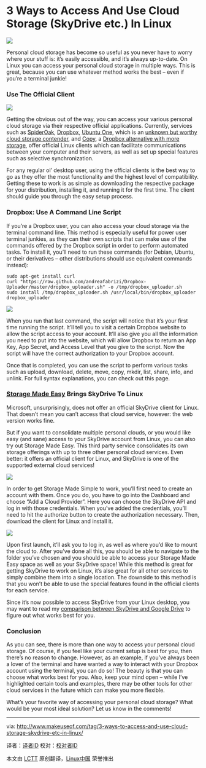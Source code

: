 3 Ways to Access And Use Cloud Storage (SkyDrive etc.) In Linux
================================================================================
![](http://main.makeuseoflimited.netdna-cdn.com/wp-content/uploads/2013/10/linux-cloud-840x420.jpg)

Personal cloud storage has become so useful as you never have to worry where your stuff is: it’s easily accessible, and it’s always up-to-date. On Linux you can access your personal cloud storage in multiple ways. This is great, because you can use whatever method works the best – even if you’re a terminal junkie!

### Use The Official Client ###

![](http://main.makeuseoflimited.netdna-cdn.com/wp-content/uploads/2013/10/linux_accessing_cloud_ubuntu_one.jpg)

Getting the obvious out of the way, you can access your various personal cloud storage via their respective official applications. Currently, services such as [SpiderOak][1], [Dropbox][2], [Ubuntu One][3], which is an [unknown but worthy cloud storage contender][4], and [Copy][5], a [Dropbox alternative with more storage][6], offer official Linux clients which can facilitate communications between your computer and their servers, as well as set up special features such as selective synchronization.

For any regular ol’ desktop user, using the official clients is the best way to go as they offer the most functionality and the highest level of compatibility. Getting these to work is as simple as downloading the respective package for your distribution, installing it, and running it for the first time. The client should guide you through the easy setup process.

### Dropbox: Use A Command Line Script ###

If you’re a Dropbox user, you can also access your cloud storage via the terminal command line. This method is especially useful for power user terminal junkies, as they can their own scripts that can make use of the commands offered by the Dropbox script in order to perform automated tasks. To install it, you’ll need to run these commands (for Debian, Ubuntu, or their derivatives – other distributions should use equivalent commands instead):

    sudo apt-get install curl
    curl "https://raw.github.com/andreafabrizi/Dropbox-Uploader/master/dropbox_uploader.sh" -o /tmp/dropbox_uploader.sh
    sudo install /tmp/dropbox_uploader.sh /usr/local/bin/dropbox_uploader
    dropbox_uploader

![](http://main.makeuseoflimited.netdna-cdn.com/wp-content/uploads/2013/10/linux_accessing_cloud_terminal_dropbox.jpg)

When you run that last command, the script will notice that it’s your first time running the script. It’ll tell you to visit a certain Dropbox website to allow the script access to your account. It’ll also give you all the information you need to put into the website, which will allow Dropbox to return an App Key, App Secret, and Access Level that you give to the script. Now the script will have the correct authorization to your Dropbox account.

Once that is completed, you can use the script to perform various tasks such as upload, download, delete, move, copy, mkdir, list, share, info, and unlink. For full syntax explanations, you can check out this page.

### [Storage Made Easy][7] Brings SkyDrive To Linux ###

Microsoft, unsurprisingly, does not offer an official SkyDrive client for Linux. That doesn’t mean you can’t access that cloud service, however: the web version works fine.

But if you want to consolidate multiple personal clouds, or you would like easy (and sane) access to your SkyDrive account from Linux, you can also try out Storage Made Easy. This third party service consolidates its own storage offerings with up to three other personal cloud services. Even better: it offers an official client for Linux, and SkyDrive is one of the supported external cloud services!

![](http://main.makeuseoflimited.netdna-cdn.com/wp-content/uploads/2013/10/linux_accessing_cloud_configure_skydrive.jpg)

In order to get Storage Made Simple to work, you’ll first need to create an account with them. Once you do, you have to go into the Dashboard and choose “Add a Cloud Provider”. Here you can choose the SkyDrive API and log in with those credentials. When you’ve added the credentials, you’ll need to hit the authorize button to create the authorization necessary. Then, download the client for Linux and install it.

![](http://main.makeuseoflimited.netdna-cdn.com/wp-content/uploads/2013/10/linux_accessing_cloud_storagemadeeasy.jpg)

Upon first launch, it’ll ask you to log in, as well as where you’d like to mount the cloud to. After you’ve done all this, you should be able to navigate to the folder you’ve chosen and you should be able to access your Storage Made Easy space as well as your SkyDrive space! While this method is great for getting SkyDrive to work on Linux, it’s also great for all other services to simply combine them into a single location. The downside to this method is that you won’t be able to use the special features found in the official clients for each service.

Since it’s now possible to access SkyDrive from your Linux desktop, you may want to read my [comparison between SkyDrive and Google Drive][8] to figure out what works best for you.

### Conclusion ###

As you can see, there is more than one way to access your personal cloud storage. Of course, if you feel like your current setup is best for you, then there’s no reason to change. However, as an example, if you’ve always been a lover of the terminal and have wanted a way to interact with your Dropbox account using the terminal, you can do so! The beauty is that you can choose what works best for you. Also, keep your mind open – while I’ve highlighted certain tools and examples, there may be other tools for other cloud services in the future which can make you more flexible.

What’s your favorite way of accessing your personal cloud storage? What would be your most ideal solution? Let us know in the comments!

--------------------------------------------------------------------------------

via: http://www.makeuseof.com/tag/3-ways-to-access-and-use-cloud-storage-skydrive-etc-in-linux/

译者：[译者ID](https://github.com/译者ID) 校对：[校对者ID](https://github.com/校对者ID)

本文由 [LCTT](https://github.com/LCTT/TranslateProject) 原创翻译，[Linux中国](http://linux.cn/) 荣誉推出

[1]:https://spideroak.com/opendownload/
[2]:https://www.dropbox.com/install?os=lnx
[3]:http://one.ubuntu.com/
[4]:http://www.makeuseof.com/tag/ubuntu-unknown-worthy-contender-cloud-storage/
[5]:http://www.copy.com/
[6]:http://www.makeuseof.com/tag/copy-a-dropbox-alternative-with-more-storage-mac-linux-windows-ios-android/
[7]:http://storagemadeeasy.com/
[8]:http://www.makeuseof.com/tag/skydrive-vs-google-drive-which-is-best-for-office-productivity/